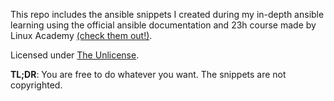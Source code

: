 This repo includes the ansible snippets I created during my in-depth ansible learning using the official ansible documentation and 23h course made by Linux Academy [(check them out!)](https://linuxacademy.com).

Licensed under [The Unlicense](LICENSE).

**TL;DR**: You are free to do whatever you want. The snippets are not copyrighted.
